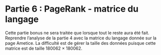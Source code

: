 # Partie 6 : PageRank - matrice du langage

Cette partie bonus ne sera traitée que lorsque tout le reste aura été fait.
Reprendre l’analyse de la partie 4 avec la matrice du langage donnée sur la page Ametice. La
difficulté est de gérer la taille des données puisque cette matrice est de taille 180062 × 180062.